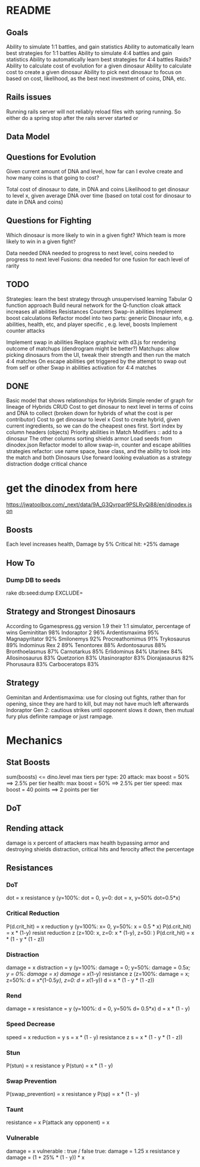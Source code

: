 # README
## Goals
Ability to simulate 1:1 battles, and gain statistics
Ability to automatically learn best strategies for 1:1 battles
Ability to simulate 4:4 battles and gain statistics
Ability to automatically learn best strategies for 4:4 battles
Raids?
Ability to calculate cost of evolution for a given dinosaur
Ability to calculate cost to create a given dinosaur
Ability to pick next dinosaur to focus on based on cost, likelihood, as the best next investment of coins, DNA, etc.

## Rails issues
Running
    rails server
will not reliably reload files with spring running. So either do a
    spring stop
after the rails server started or
## Data Model


## Questions for Evolution
Given current amount of DNA and level, how far can I evolve create and how many coins is that going to cost?

Total cost of dinosaur to date, in DNA and coins
Likelihood to get dinosaur to level x, given average DNA over time (based on total cost for dinosaur to date in DNA and coins)

## Questions for Fighting
Which dinosaur is more likely to win in a given fight?
Which team is more likely to win in a given fight?


Data needed
DNA needed to progress to next level, coins needed to progress to next level
Fusions: dna needed for one fusion for each level of rarity


## TODO
Strategies: learn the best strategy through unsupervised learning
Tabular Q function approach
Build neural network for the Q-function
cloak attack increases
all abilities
Resistances
Counters
Swap-in abilities
Implement boost calculations
Refactor model into two parts: generic Dinosaur info, e.g. abilities, health, etc, and player specific , e.g. level, boosts
Implement counter attacks

Implement swap in abilities
Replace graphviz with d3.js for rendering outcome of matchups (dendrogram might be better?)
Matchups: allow picking dinosaurs from the UI, tweak their strength and then run the match
4:4 matches
On escape abilities get triggered by the attempt to swap out from self or other
Swap in abilities activation for 4:4 matches


## DONE
Basic model that shows relationships for Hybrids
Simple render of graph for lineage of Hybrids
CRUD
Cost to get dinosaur to next level in terms of coins and DNA to collect (broken down for hybrids of what the cost is per contributor)
Cost to get dinosaur to level x
Cost to create hybrid, given current ingredients, so we can do the cheapest ones first.
Sort index by column headers (objects)
Priority abilities in Match
Modifiers :: add to a dinosaur
The other columns sorting
shields
armor
Load seeds from dinodex.json
Refactor model to allow swap-in, counter and escape abilities
strategies refactor: use name space, base class, and the ability to look into the match and both Dinosaurs
Use forward looking evaluation as a strategy
distraction
dodge
critical chance

# get the dinodex from here
https://jwatoolbox.com/_next/data/9A_G3Qyrpar9PSLRyQi88/en/dinodex.json

## Boosts

Each level increases health, Damage by 5%
Critical hit: +25% damage



## How To
### Dump DB to seeds
rake db:seed:dump EXCLUDE=

## Strategy and Strongest Dinosaurs
According to Ggamespress.gg version 1.9 their 1:1 simulator, percentage of wins
Geminititan 98%
Indoraptor 2 96%
Ardentismaxima 95%
Magnapyritator 92%
Smilonemys 92%
Procreathomimus 91%
Trykosaurus 89%
Indominus Rex 2 89%
Tenontorex 88%
Ardontosaurus 88%
Bronthoelasmus 87%
Carnotarkus 85%
Erlidominus 84%
Utarinex 84%
Allosinosaurus 83%
Quetzorion 83%
Utasinoraptor 83%
Diorajasaurus 82%
Phorusaura 83%
Carboceratops 83%


## Strategy
Geminitan and Ardentismaxima: use for closing out fights, rather than for opening, since they are hard to kill, but may not have much left afterwards
Indoraptor Gen 2: cautious strikes until opponent slows it down, then mutual fury plus definite rampage or just  rampage.


# Mechanics
## Stat Boosts
sum(boosts) <= dino.level
max tiers per type: 20
attack: max boost = 50%       ==> 2.5% per tier
health: max boost = 50%       ==> 2.5% per tier
speed:  max boost = 40 points ==> 2 points per tier

## DoT

## Rending attack
damage is x percent of attackers max health bypassing armor and destroying shields
distraction, critical hits and ferocity affect the percentage

## Resistances
### DoT
dot = x
resistance y (y=100%: dot = 0, y=0: dot = x, y=50% dot=0.5*x)

### Critical Reduction
P(d.crit_hit) = x
reduction y (y=100%: x= 0, y=50%: x = 0.5 * x)
P(d.crit_hit) = x * (1-y)
resist reduction z (z=100: x, z=0: x * (1-y), z=50: )
P(d.crit_hit) = x * (1 - y * (1 - z))

### Distraction
damage = x
distraction = y (y=100%: damage = 0; y=50%: damage = 0.5*x; y = 0%: damage = x)
damage = x*(1-y)
resistance z (z=100%: damage = x; z=50%: d = x*(1-0.5*y), z=0: d = x*(1-y))
d = x * (1 - y * (1 -z))

### Rend
damage = x
resistance = y (y=100%: d = 0, y=50% d= 0.5*x)
d = x * (1 - y)

### Speed Decrease
speed = x
reduction = y
s = x * (1 - y)
resistance z
s = x * (1 - y * (1 - z))

### Stun
P(stun) = x
resistance y
P(stun) = x * (1 - y)

### Swap Prevention
P(swap_prevention) = x
resistance y
P(sp) = x * (1 - y)

### Taunt
resistance = x
P(attack any opponent) = x

### Vulnerable
damage = x
vulnerable : true / false
true: damage = 1.25 x
resistance y
damage = (1 + 25% * (1 - y)) * x
